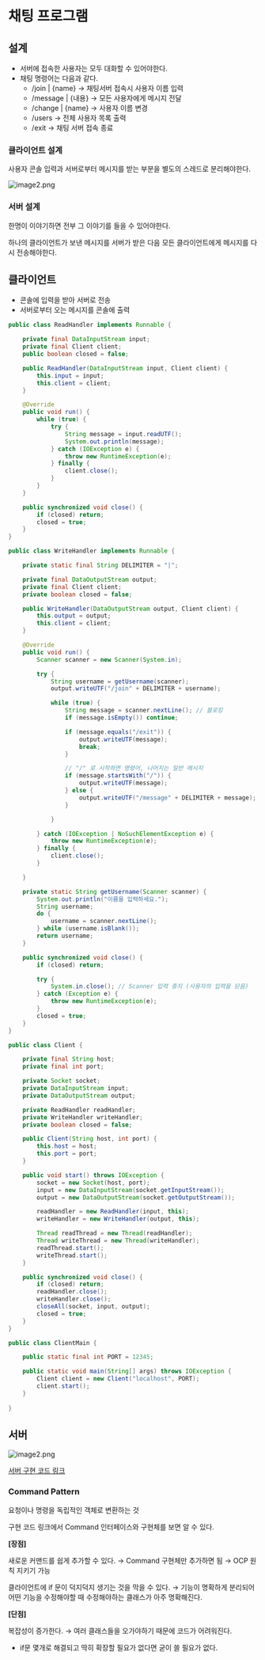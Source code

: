 # 채팅 프로그램

## 설계

- 서버에 접속한 사용자는 모두 대화할 수 있어야한다.
- 채팅 명령어는 다음과 같다.
    - /join | {name} → 채팅서버 접속시 사용자 이름 입력
    - /message | {내용} → 모든 사용자에게 메시지 전달
    - /change | {name} → 사용자 이름 변경
    - /users → 전체 사용자 목록 출력
    - /exit → 채팅 서버 접속 종료

### 클라이언트 설계

사용자 콘솔 입력과 서버로부터 메시지를 받는 부분을 별도의 스레드로 분리해야한다.

![image2.png](../image/img_1.png)

### 서버 설계

한명이 이야기하면 전부 그 이야기를 들을 수 있어야한다.

하나의 클라이언트가 보낸 메시지를 서버가 받은 다음 모든 클라이언트에게 메시지를 다시 전송해야한다.

## 클라이언트

- 콘솔에 입력을 받아 서버로 전송
- 서버로부터 오는 메시지를 콘솔에 출력

```java
public class ReadHandler implements Runnable {

    private final DataInputStream input;
    private final Client client;
    public boolean closed = false;

    public ReadHandler(DataInputStream input, Client client) {
        this.input = input;
        this.client = client;
    }

    @Override
    public void run() {
        while (true) {
            try {
                String message = input.readUTF();
                System.out.println(message);
            } catch (IOException e) {
                throw new RuntimeException(e);
            } finally {
                client.close();
            }
        }
    }

    public synchronized void close() {
        if (closed) return;
        closed = true;
    }
}
```

```java
public class WriteHandler implements Runnable {

    private static final String DELIMITER = "|";

    private final DataOutputStream output;
    private final Client client;
    private boolean closed = false;

    public WriteHandler(DataOutputStream output, Client client) {
        this.output = output;
        this.client = client;
    }

    @Override
    public void run() {
        Scanner scanner = new Scanner(System.in);

        try {
            String username = getUsername(scanner);
            output.writeUTF("/join" + DELIMITER + username);

            while (true) {
                String message = scanner.nextLine(); // 블로킹
                if (message.isEmpty()) continue;

                if (message.equals("/exit")) {
                    output.writeUTF(message);
                    break;
                }

                // "/" 로 시작하면 명령어, 나머지는 일반 메시지
                if (message.startsWith("/")) {
                    output.writeUTF(message);
                } else {
                    output.writeUTF("/message" + DELIMITER + message);
                }

            }

        } catch (IOException | NoSuchElementException e) {
            throw new RuntimeException(e);
        } finally {
            client.close();
        }

    }

    private static String getUsername(Scanner scanner) {
        System.out.println("이름을 입력하세요.");
        String username;
        do {
            username = scanner.nextLine();
        } while (username.isBlank());
        return username;
    }

    public synchronized void close() {
        if (closed) return;

        try {
            System.in.close(); // Scanner 입력 중지 (사용자의 입력을 닫음)
        } catch (Exception e) {
            throw new RuntimeException(e);
        }
        closed = true;
    }
}
```

```java
public class Client {

    private final String host;
    private final int port;

    private Socket socket;
    private DataInputStream input;
    private DataOutputStream output;

    private ReadHandler readHandler;
    private WriteHandler writeHandler;
    private boolean closed = false;

    public Client(String host, int port) {
        this.host = host;
        this.port = port;
    }

    public void start() throws IOException {
        socket = new Socket(host, port);
        input = new DataInputStream(socket.getInputStream());
        output = new DataOutputStream(socket.getOutputStream());

        readHandler = new ReadHandler(input, this);
        writeHandler = new WriteHandler(output, this);

        Thread readThread = new Thread(readHandler);
        Thread writeThread = new Thread(writeHandler);
        readThread.start();
        writeThread.start();
    }

    public synchronized void close() {
        if (closed) return;
        readHandler.close();
        writeHandler.close();
        closeAll(socket, input, output);
        closed = true;
    }
}
```

```java
public class ClientMain {

    public static final int PORT = 12345;

    public static void main(String[] args) throws IOException {
        Client client = new Client("localhost", PORT);
        client.start();
    }
    
}
```

## 서버

![image2.png](../image/img_2.png)

[서버 구현 코드 링크](https://github.com/JwahoonKim/spring-sandbox/tree/main/java-adv2/src/chat/server)

### Command Pattern

요청이나 명령을 독립적인 객체로 변환하는 것

구현 코드 링크에서 Command 인터페이스와 구현체를 보면 알 수 있다.

**[장점]**

새로운 커맨드를 쉽게 추가할 수 있다. → Command 구현체만 추가하면 됨 → OCP 원칙 지키기 가능

클라이언트에 if 문이 덕지덕지 생기는 것을 막을 수 있다. → 기능이 명확하게 분리되어 어떤 기능을 수정해야할 때 수정해야하는 클래스가 아주 명확해진다.

**[단점]**

복잡성이 증가한다. → 여러 클래스들을 오가야하기 때문에 코드가 어려워진다.

- if문 몇개로 해결되고 딱히 확장할 필요가 없다면 굳이 쓸 필요가 없다.
